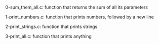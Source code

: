 0-sum_them_all.c: function that returns the sum of all its parameters

1-print_numbers.c: function that prints numbers, followed by a new line

2-print_strings.c: function that prints strings

3-print_all.c: function that prints anything
